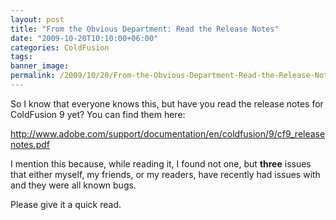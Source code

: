 ```yaml
---
layout: post
title: "From the Obvious Department: Read the Release Notes"
date: "2009-10-20T10:10:00+06:00"
categories: ColdFusion 
tags: 
banner_image: 
permalink: /2009/10/20/From-the-Obvious-Department-Read-the-Release-Notes
---
```


So I know that everyone knows this, but have you read the release notes for ColdFusion 9 yet? You can find them here:

<a href="http://www.adobe.com/support/documentation/en/coldfusion/9/cf9_releasenotes.pdf">http://www.adobe.com/support/documentation/en/coldfusion/9/cf9_releasenotes.pdf</a>

I mention this because, while reading it, I found not one, but <b>three</b> issues that either myself, my friends, or my readers, have recently had issues with and they were all known bugs. 

Please give it a quick read.